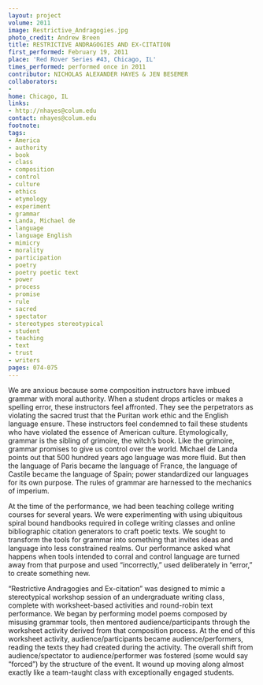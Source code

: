 ```yaml
---
layout: project
volume: 2011
image: Restrictive_Andragogies.jpg
photo_credit: Andrew Breen
title: RESTRICTIVE ANDRAGOGIES AND EX-CITATION
first_performed: February 19, 2011
place: 'Red Rover Series #43, Chicago, IL'
times_performed: performed once in 2011
contributor: NICHOLAS ALEXANDER HAYES & JEN BESEMER
collaborators:
- 
home: Chicago, IL
links:
- http://nhayes@colum.edu
contact: nhayes@colum.edu
footnote: 
tags:
- America
- authority
- book
- class
- composition
- control
- culture
- ethics
- etymology
- experiment
- grammar
- Landa, Michael de
- language
- language English
- mimicry
- morality
- participation
- poetry
- poetry poetic text
- power
- process
- promise
- rule
- sacred
- spectator
- stereotypes stereotypical
- student
- teaching
- text
- trust
- writers
pages: 074-075
---
```


We are anxious because some composition instructors have imbued grammar with moral authority. When a student drops articles or makes a spelling error, these instructors feel affronted. They see the perpetrators as violating the sacred trust that the Puritan work ethic and the English language ensure. These instructors feel condemned to fail these students who have violated the essence of American culture. Etymologically, grammar is the sibling of grimoire, the witch’s book. Like the grimoire, grammar promises to give us control over the world. Michael de Landa points out that 500 hundred years ago language was more fluid. But then the language of Paris became the language of France, the language of Castile became the language of Spain; power standardized our languages for its own purpose. The rules of grammar are harnessed to the mechanics of imperium. 

At the time of the performance, we had been teaching college writing courses for several years. We were experimenting with using ubiquitous spiral bound handbooks required in college writing classes and online bibliographic citation generators to craft poetic texts. We sought to transform the tools for grammar into something that invites ideas and language into less constrained realms. Our performance asked what happens when tools intended to corral and control language are turned away from that purpose and used “incorrectly,” used deliberately in “error,” to create something new. 

“Restrictive Andragogies and Ex-citation” was designed to mimic a stereotypical workshop session of an undergraduate writing class, complete with worksheet-based activities and round-robin text performance. We began by performing model poems composed by misusing grammar tools, then mentored audience/participants through the worksheet activity derived from that composition process. At the end of this worksheet activity, audience/participants became audience/performers, reading the texts they had created during the activity. The overall shift from audience/spectator to audience/performer was fostered (some would say “forced”) by the structure of the event. It wound up moving along almost exactly like a team-taught class with exceptionally engaged students.
